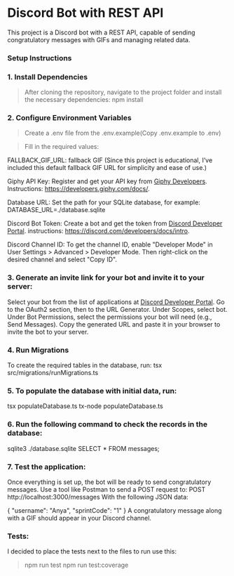 # Discord Bot with REST API

This project is a Discord bot with a REST API, capable of sending congratulatory messages with GIFs and managing related data.

### Setup Instructions


###  1. Install Dependencies
   >After cloning the repository, navigate to the project folder and install the necessary dependencies:
   >npm install

###  2. Configure Environment Variables
   >Create a .env file from the .env.example(Copy .env.example to .env)

>Fill in the required values:

FALLBACK_GIF_URL: fallback GIF
(Since this project is educational, I’ve included this default fallback GIF URL for simplicity and ease of use.)

Giphy API Key:
Register and get your API key from [Giphy Developers](https://developers.giphy.com/).
Instructions: https://developers.giphy.com/docs/.

Database URL:
Set the path for your SQLite database, for example:
DATABASE_URL=./database.sqlite

Discord Bot Token:
Create a bot and get the token from [Discord Developer Portal](https://discord.com/developers/applications).
instructions: https://discord.com/developers/docs/intro.

Discord Channel ID:
To get the channel ID, enable "Developer Mode" in User Settings > Advanced > Developer Mode. Then right-click on the desired channel and select "Copy ID".

### 3. Generate an invite link for your bot and invite it to your server:
   Select your bot from the list of applications at [Discord Developer Portal](https://discord.com/developers/applications).
   Go to the OAuth2 section, then to the URL Generator.
   Under Scopes, select bot.
   Under Bot Permissions, select the permissions your bot will need (e.g., Send Messages).
   Copy the generated URL and paste it in your browser to invite the bot to your server.
### 4. Run Migrations
   To create the required tables in the database, run:
   tsx src/migrations/runMigrations.ts

### 5. To populate the database with initial data, run:
   tsx populateDatabase.ts
   tx-node populateDatabase.ts

### 6. Run the following command to check the records in the database:

sqlite3 ./database.sqlite
SELECT \* FROM messages;

### 7. Test the application:

Once everything is set up, the bot will be ready to send congratulatory messages. Use a tool like Postman to send a POST request to:
POST http://localhost:3000/messages
With the following JSON data:

{
"username": "Anya",
"sprintCode": "1"
}
A congratulatory message along with a GIF should appear in your Discord channel.


### Tests:

I decided to place the tests next to the files
to run use this:
>npm run test
>npm run test:coverage